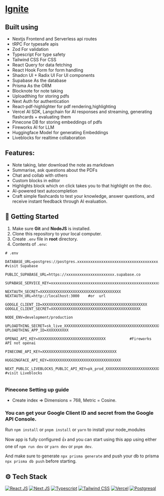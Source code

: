 # [Ignite](https://igniteit.vercel.app)



## Built using

- Nextjs Frontend and Serverless api routes
- tRPC For typesafe apis
- Zod For validation
- Typescript For type safety
- Tailwind CSS For CSS
- React Query for data fetching
- React Hook Form for form handling
- Shadcn UI + Radix UI For UI components
- Supabase As the database
- Prisma As the ORM
- Blocknote for note taking
- Uploadthing for storing pdfs
- Next Auth for authentication
- React-pdf-highlighter for pdf rendering,highlighting
- Vercel AI SDK, Langchain for AI responses and streaming, generating flashcards + evaluating them
- Pinecone DB for storing embeddings of pdfs
- Fireworks AI for LLM
- Huggingface Model for generating Embeddings
- Liveblocks for realtime collaboration





## Features:

- Note taking, later download the note as markdown
- Summarise, ask questions about the PDFs
- Chat and collab with others
- Custom blocks in editor
- Highlights block which on click takes you to that highlight on the doc.
- AI-powered text autocompletion
- Craft simple flashcards to test your knowledge, answer questions, and receive instant feedback through AI evaluation.





## :toolbox: Getting Started

1. Make sure **Git** and **NodeJS** is installed.
2. Clone this repository to your local computer.
3. Create `.env` file in **root** directory.
4. Contents of `.env`:

```env
# .env

DATABASE_URL=postgres://postgres.xxxxxxxxxxxxxxxxxxxxxxxxxxxxxxxxxxxxx.supabase.com:5432/postgres     #visit Supabase

PUBLIC_SUPABASE_URL=https://xxxxxxxxxxxxxxxxxxxxxx.supabase.co

SUPABASE_SERVICE_KEY=xxxxxxxxxxxxxxxxxxxxxxxxxxxxxxxxxxxxxxxxxxxxxxxxxxxxxxxxxxxxxx

NEXTAUTH_SECRET=XXXXXXXXXXXXXXXXXXXXXXXXXXXXXXXXXXXXX
NEXTAUTH_URL=http://localhost:3000    #or  url

GOOGLE_CLIENT_ID=XXXXXXXXXXXXXXXXXXXXXXXXXXXXXXXXXXXXXXXXXXXXXXXX
GOOGLE_CLIENT_SECRET=XXXXXXXXXXXXXXXXXXXXXXXXXXXXXXXXXXXXXXXXX

NODE_ENV=development/production 

UPLOADTHING_SECRET=sk_live_XXXXXXXXXXXXXXXXXXXXXXXXXXXXXXXXXXXXXXXXXXXXXXx
UPLOADTHING_APP_ID=XXXXXXXXXX

OPENAI_API_KEY=XXXXXXXXXXXXXXXXXXXXXXXXXXXXXXX           #Fireworks API not openai

PINECONE_API_KEY=XXXXXXXXXXXXXXXXXXXXXXXXXXXXXXXXXX

HUGGINGFACE_API_KEY=XXXXXXXXXXXXXXXXXXXXXXXXXXXXXXXXX

NEXT_PUBLIC_LIVEBLOCKS_PUBLIC_API_KEY=pk_prod_XXXXXXXXXXXXXXXXXXXXXXXXXXXXXXXXXXXXXXXXXX       #visit Liveblocks


```




### Pinecone Setting up guide

- Create index => Dimensions = 768, Metric = Cosine.





### You can get your Google Client ID and secret from the Google API Console.




Run `npm install` or `pnpm install` or `yarn` to install your node_modules


Now app is fully configured 👍 and you can start using this app using either one of `npm run dev` or `yarn dev` or `pnpm dev`.


And make sure to generate `npx prisma generate` and push your db to prisma `npx prisma db push` before starting.




## :gear: Tech Stack

[![React JS](https://skillicons.dev/icons?i=react "React JS")](https://react.dev/ "React JS") [![Next JS](https://skillicons.dev/icons?i=next "Next JS")](https://nextjs.org/ "Next JS") [![Typescript](https://skillicons.dev/icons?i=ts "Typescript")](https://www.typescriptlang.org/ "Typescript") [![Tailwind CSS](https://skillicons.dev/icons?i=tailwind "Tailwind CSS")](https://tailwindcss.com/ "Tailwind CSS") [![Vercel](https://skillicons.dev/icons?i=vercel "Vercel")](https://vercel.app/ "Vercel") [![Postgresql](https://skillicons.dev/icons?i=postgres "Postgresql")](https://www.postgresql.org/ "Postgresql")


